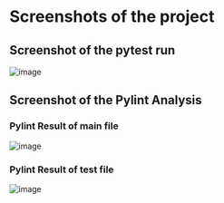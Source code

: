 # Screenshots of the project
## Screenshot of the pytest run
![image](https://user-images.githubusercontent.com/84492967/120595321-c9b5bc80-c45f-11eb-8215-f57f78327681.png)
## Screenshot of the Pylint Analysis
### Pylint Result of main file
![image](https://user-images.githubusercontent.com/84492967/120595751-814ace80-c460-11eb-95ac-de27df6bf918.png)
### Pylint Result of test file
![image](https://user-images.githubusercontent.com/84492967/120595796-945d9e80-c460-11eb-85dc-1f401b2e6ca9.png)
